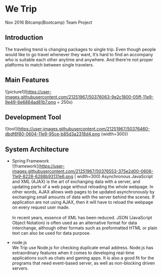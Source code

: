 # We Trip
Nov 2016 Bitcamp(Bootcamp) Team Project

## Introduction
The traveling trend is changing packages to single trip. 
Even though people would like to go travel whenever they want, It’s hard to find an accompany who is suitable each other anytime and anywhere. And there’re not proper platforms to match between single travelers.

## Main Features
![picture1](https://user-images.githubusercontent.com/21251967/50376063-9e2c1800-05ff-11e9-9e49-6e6864ad81b7.png = 250x)

## Development Tool
![tool](https://user-images.githubusercontent.com/21251967/50376460-dbdf6f80-0604-11e9-95ce-b85d3a2318d4.png {width=300})

## System Architecture
- Spring Framework<br>
![framework](https://user-images.githubusercontent.com/21251967/50376553-375e2d00-0606-11e9-8228-6288b93131e6.png | width=300)
Asynchronous JavaScript and XML (AJAX) is the art of exchanging data with a server, and updating parts of a web page without reloading the whole webpage. In other words, AJAX allows web pages to be updated asynchronously by exchanging small amounts of data with the server behind the scenes. If application are not using AJAX, then it will have to reload the webpage on every request user made.<br><br>
In recent years, essence of XML has been reduced. JSON (JavaScript Object Notation) is often used as an alternative format for data interchange, although other formats such as preformatted HTML or plain text can also be used for data purpose.

- node.js<br>
We Trip use Node.js for checking duplicate email address.
Node.js has extraordinary features when it comes to developing real-time applications such as chats and gaming apps. It is also a good fit for the programs that need event-based server, as well as non-blocking driven servers.
